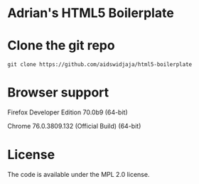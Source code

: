 # Adrian's HTML5 Boilerplate

# Clone the git repo

```
git clone https://github.com/aidswidjaja/html5-boilerplate
```

# Browser support

Firefox Developer Edition 70.0b9 (64-bit)

Chrome 76.0.3809.132 (Official Build) (64-bit)

# License

The code is available under the MPL 2.0 license.
